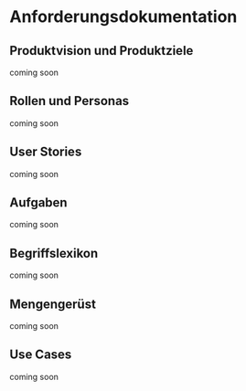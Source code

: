 # Anforderungsdokumentation

## Produktvision und Produktziele

coming soon

## Rollen und Personas

coming soon

## User Stories

coming soon

## Aufgaben

coming soon

## Begriffslexikon

coming soon

## Mengengerüst

coming soon

## Use Cases

coming soon